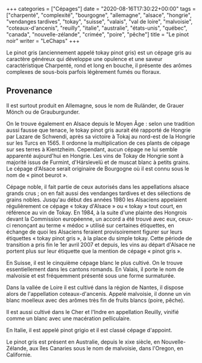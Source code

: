 +++
categories = ["Cépages"]
date = "2020-08-16T17:30:22+00:00"
tags = ["charpenté", "complexité", "bourgogne", "allemagne", "alsace", "hongrie", "vendanges tardives", "tokay", "suisse", "valais", "val de loire", "malvoisie", "coteaux-d'ancenis", "reuilly", "italie", "australie", "états-unis", "québec", "canada", "nouvelle-zélande", "crimée", "poire", "pêche"] 
title = "Le pinot noir"
writer = "LeChaps"
+++

Le pinot gris (anciennement appelé tokay pinot gris) est un cépage gris au caractère généreux qui développe une opulence et une saveur caractéristique Charpenté, rond et long en bouche, il présente des arômes complexes de sous-bois parfois légèrement fumés ou floraux.

## Provenance

Il est surtout produit en Allemagne, sous le nom de Ruländer, de Grauer Mönch ou de Grauburgunder.  

On le trouve également en Alsace depuis le Moyen Âge : selon une tradition aussi fausse que tenace, le tokay pinot gris aurait été rapporté de Hongrie par Lazare de Schwendi, après sa victoire à Tokaj au nord-est de la Hongrie sur les Turcs en 1565. Il ordonne la multiplication de ces plants de cépage sur ses terres à Kientzheim. Cependant, aucun cépage ne lui semble apparenté aujourd'hui en Hongrie. Les vins de Tokay de Hongrie sont à majorité issus de Furmint, d'Hárslevelü et de muscat blanc à petits grains. Le cépage d'Alsace serait originaire de Bourgogne où il est connu sous le nom de « pinot beurot ».  

Cépage noble, il fait partie de ceux autorisés dans les appellations alsace grands crus ; on en fait aussi des vendanges tardives et des sélections de grains nobles. Jusqu'au début des années 1980 les Alsaciens appelaient régulièrement ce cépage « tokay d'Alsace » ou « tokay » tout court, en référence au vin de Tokay. En 1984, à la suite d'une plainte des Hongrois devant la Commission européenne, un accord a été trouvé avec eux, ceux-ci renonçant au terme « médoc » utilisé sur certaines étiquettes, en échange de quoi les Alsaciens feraient provisoirement figurer sur leurs étiquettes « tokay pinot gris », à la place du simple tokay. Cette période de transition a pris fin le 1er avril 2007 et depuis, les vins au départ d'Alsace ne portent plus sur leur étiquette que la mention de cépage « pinot gris ».

En Suisse, il est le cinquième cépage blanc le plus cultivé. On le trouve essentiellement dans les cantons romands. En Valais, il porte le nom de malvoisie et est fréquemment présenté sous une forme surmaturée.

Dans la vallée de Loire il est cultivé dans la région de Nantes, il dispose alors de l'appellation coteaux-d'ancenis. Appelé malvoisie, il donne un vin blanc moelleux avec des arômes très fin de fruits blancs (poire, pêche).

Il est aussi cultivé dans le Cher et l'Indre en appellation Reuilly, vinifié comme un blanc avec une macération pelliculaire.

En Italie, il est appelé pinot grigio et il est classé cépage d'appoint.

Le pinot gris est présent en Australie, depuis le xixe siècle, en Nouvelle-Zélande, aux îles Canaries sous le nom de malvoisie, dans l'Oregon, en Californie.
